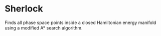 # Sherlock
Finds all phase space points inside a closed Hamiltonian energy manifold using a modified A* search algorithm.
